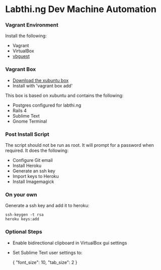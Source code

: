 # Labthi.ng Dev Machine Automation

### Vagrant Environment
Install the following:
* Vagrant
* VirtualBox
* [vbguest](https://github.com/dotless-de/vagrant-vbguest)

### Vagrant Box
* [Download the xubuntu box](https://mega.co.nz/#!1R530ZbA!AiSPanz_qeOO7jgOZwTGdR8affpuqKUEhlhxiyrxuAU)
* Install with 'vagrant box add'

This box is based on xubuntu and contains the following:
* Postgres configured for labthi.ng
* Rails 4
* Sublime Text
* Gnome Terminal

### Post Install Script
The script should not be run as root. It will prompt for a password when required. 
It does the following:
* Configure Git email
* Install Heroku
* Generate an ssh key
* Import keys to Heroku
* Install Imagemagick

### On your own
Generate a ssh key and add it to heroku:

    ssh-keygen -t rsa
    heroku keys:add

### Optional Steps
* Enable bidirectional clipboard in VirtualBox gui settings
* Set Sublime Text user settings to:


    {
        "font_size": 10,
    	"tab_size": 2
    }
